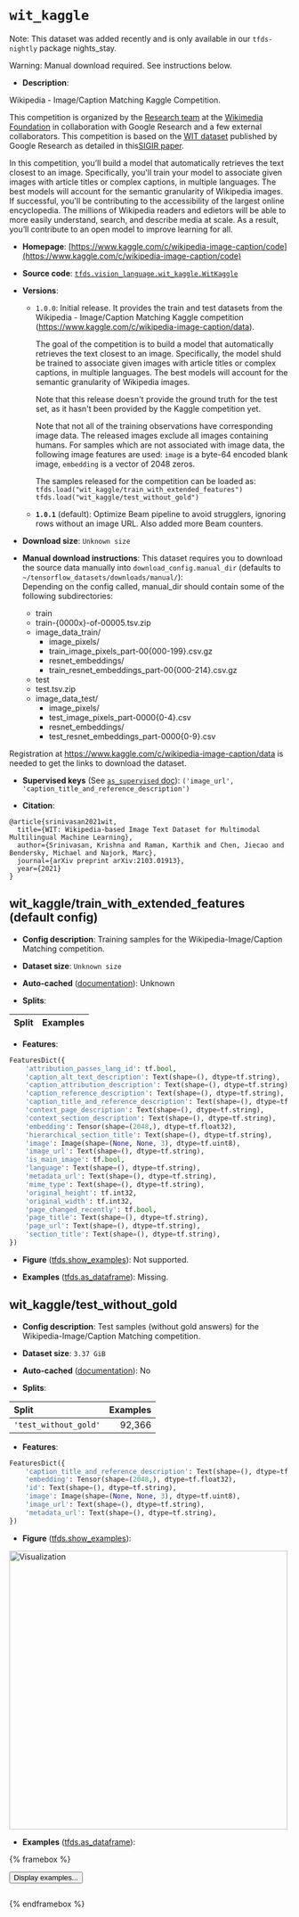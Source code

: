 <div itemscope itemtype="http://schema.org/Dataset">
  <div itemscope itemprop="includedInDataCatalog" itemtype="http://schema.org/DataCatalog">
    <meta itemprop="name" content="TensorFlow Datasets" />
  </div>
  <meta itemprop="name" content="wit_kaggle" />
  <meta itemprop="description" content="Wikipedia - Image/Caption Matching Kaggle Competition.&#10;&#10;This competition is organized by the&#10;[Research team](https://research.wikimedia.org/) at the&#10;[Wikimedia Foundation](https://wikimediafoundation.org/) in collaboration with&#10;Google Research and a few external collaborators.&#10;This competition is based on the&#10;[WIT dataset](https://github.com/google-research-datasets/wit) published by&#10;Google Research as detailed in this[SIGIR paper](https://dl.acm.org/doi/abs/10.1145/3404835.3463257).&#10;&#10;In this competition, you’ll build a model that automatically retrieves the text&#10;closest to an image. Specifically, you&#x27;ll train your model to associate given&#10;images with article titles or complex captions, in multiple languages.&#10;The best models will account for the semantic granularity of Wikipedia images.&#10;If successful, you&#x27;ll be contributing to the accessibility of the largest&#10;online encyclopedia. The millions of Wikipedia readers and edietors will be able&#10;to more easily understand, search, and describe media at scale. As a result,&#10;you’ll contribute to an open model to improve learning for all.&#10;&#10;To use this dataset:&#10;&#10;```python&#10;import tensorflow_datasets as tfds&#10;&#10;ds = tfds.load(&#x27;wit_kaggle&#x27;, split=&#x27;train&#x27;)&#10;for ex in ds.take(4):&#10;  print(ex)&#10;```&#10;&#10;See [the guide](https://www.tensorflow.org/datasets/overview) for more&#10;informations on [tensorflow_datasets](https://www.tensorflow.org/datasets).&#10;&#10;" />
  <meta itemprop="url" content="https://www.tensorflow.org/datasets/catalog/wit_kaggle" />
  <meta itemprop="sameAs" content="https://www.kaggle.com/c/wikipedia-image-caption/code" />
  <meta itemprop="citation" content="@article{srinivasan2021wit,&#10;  title={WIT: Wikipedia-based Image Text Dataset for Multimodal Multilingual Machine Learning},&#10;  author={Srinivasan, Krishna and Raman, Karthik and Chen, Jiecao and Bendersky, Michael and Najork, Marc},&#10;  journal={arXiv preprint arXiv:2103.01913},&#10;  year={2021}&#10;}" />
</div>

# `wit_kaggle`


Note: This dataset was added recently and is only available in our
`tfds-nightly` package
<span class="material-icons" title="Available only in the tfds-nightly package">nights_stay</span>.

Warning: Manual download required. See instructions below.

*   **Description**:

Wikipedia - Image/Caption Matching Kaggle Competition.

This competition is organized by the
[Research team](https://research.wikimedia.org/) at the
[Wikimedia Foundation](https://wikimediafoundation.org/) in collaboration with
Google Research and a few external collaborators. This competition is based on
the [WIT dataset](https://github.com/google-research-datasets/wit) published by
Google Research as detailed in
this[SIGIR paper](https://dl.acm.org/doi/abs/10.1145/3404835.3463257).

In this competition, you’ll build a model that automatically retrieves the text
closest to an image. Specifically, you'll train your model to associate given
images with article titles or complex captions, in multiple languages. The best
models will account for the semantic granularity of Wikipedia images. If
successful, you'll be contributing to the accessibility of the largest online
encyclopedia. The millions of Wikipedia readers and edietors will be able to
more easily understand, search, and describe media at scale. As a result, you’ll
contribute to an open model to improve learning for all.

*   **Homepage**:
    [https://www.kaggle.com/c/wikipedia-image-caption/code](https://www.kaggle.com/c/wikipedia-image-caption/code)

*   **Source code**:
    [`tfds.vision_language.wit_kaggle.WitKaggle`](https://github.com/tensorflow/datasets/tree/master/tensorflow_datasets/vision_language/wit_kaggle/wit_kaggle.py)

*   **Versions**:

    *   `1.0.0`: Initial release. It provides the train and test datasets from
        the Wikipedia - Image/Caption Matching Kaggle competition
        (https://www.kaggle.com/c/wikipedia-image-caption/data).

        The goal of the competition is to build a model that automatically
        retrieves the text closest to an image. Specifically, the model shuld be
        trained to associate given images with article titles or complex
        captions, in multiple languages. The best models will account for the
        semantic granularity of Wikipedia images.

        Note that this release doesn't provide the ground truth for the test
        set, as it hasn't been provided by the Kaggle competition yet.

        Note that not all of the training observations have corresponding image
        data. The released images exclude all images containing humans. For
        samples which are not associated with image data, the following image
        features are used: `image` is a byte-64 encoded blank image, `embedding`
        is a vector of 2048 zeros.

        The samples released for the competition can be loaded as:
        `tfds.load("wit_kaggle/train_with_extended_features")
        tfds.load("wit_kaggle/test_without_gold")`

    *   **`1.0.1`** (default): Optimize Beam pipeline to avoid strugglers,
        ignoring rows without an image URL. Also added more Beam counters.

*   **Download size**: `Unknown size`

*   **Manual download instructions**: This dataset requires you to
    download the source data manually into `download_config.manual_dir`
    (defaults to `~/tensorflow_datasets/downloads/manual/`):<br/>
    Depending on the config called, manual_dir should contain some of the
    following subdirectories:

    *   train
    -   train-{0000x}-of-00005.tsv.zip
    -   image_data_train/
        *   image_pixels/
        -   train_image_pixels_part-00{000-199}.csv.gz
        *   resnet_embeddings/
        -   train_resnet_embeddings_part-00{000-214}.csv.gz
    *   test
    -   test.tsv.zip
    -   image_data_test/
        *   image_pixels/
        -   test_image_pixels_part-0000{0-4}.csv
        *   resnet_embeddings/
        -   test_resnet_embeddings_part-0000{0-9}.csv

Registration at https://www.kaggle.com/c/wikipedia-image-caption/data is needed
to get the links to download the dataset.

*   **Supervised keys** (See
    [`as_supervised` doc](https://www.tensorflow.org/datasets/api_docs/python/tfds/load#args)):
    `('image_url', 'caption_title_and_reference_description')`

*   **Citation**:

```
@article{srinivasan2021wit,
  title={WIT: Wikipedia-based Image Text Dataset for Multimodal Multilingual Machine Learning},
  author={Srinivasan, Krishna and Raman, Karthik and Chen, Jiecao and Bendersky, Michael and Najork, Marc},
  journal={arXiv preprint arXiv:2103.01913},
  year={2021}
}
```


## wit_kaggle/train_with_extended_features (default config)

*   **Config description**: Training samples for the Wikipedia-Image/Caption
    Matching competition.

*   **Dataset size**: `Unknown size`

*   **Auto-cached**
    ([documentation](https://www.tensorflow.org/datasets/performances#auto-caching)):
    Unknown

*   **Splits**:

Split | Examples
:---- | -------:

*   **Features**:

```python
FeaturesDict({
    'attribution_passes_lang_id': tf.bool,
    'caption_alt_text_description': Text(shape=(), dtype=tf.string),
    'caption_attribution_description': Text(shape=(), dtype=tf.string),
    'caption_reference_description': Text(shape=(), dtype=tf.string),
    'caption_title_and_reference_description': Text(shape=(), dtype=tf.string),
    'context_page_description': Text(shape=(), dtype=tf.string),
    'context_section_description': Text(shape=(), dtype=tf.string),
    'embedding': Tensor(shape=(2048,), dtype=tf.float32),
    'hierarchical_section_title': Text(shape=(), dtype=tf.string),
    'image': Image(shape=(None, None, 3), dtype=tf.uint8),
    'image_url': Text(shape=(), dtype=tf.string),
    'is_main_image': tf.bool,
    'language': Text(shape=(), dtype=tf.string),
    'metadata_url': Text(shape=(), dtype=tf.string),
    'mime_type': Text(shape=(), dtype=tf.string),
    'original_height': tf.int32,
    'original_width': tf.int32,
    'page_changed_recently': tf.bool,
    'page_title': Text(shape=(), dtype=tf.string),
    'page_url': Text(shape=(), dtype=tf.string),
    'section_title': Text(shape=(), dtype=tf.string),
})
```

*   **Figure**
    ([tfds.show_examples](https://www.tensorflow.org/datasets/api_docs/python/tfds/visualization/show_examples)):
    Not supported.

*   **Examples**
    ([tfds.as_dataframe](https://www.tensorflow.org/datasets/api_docs/python/tfds/as_dataframe)):
    Missing.

## wit_kaggle/test_without_gold

*   **Config description**: Test samples (without gold answers) for the
    Wikipedia-Image/Caption Matching competition.

*   **Dataset size**: `3.37 GiB`

*   **Auto-cached**
    ([documentation](https://www.tensorflow.org/datasets/performances#auto-caching)):
    No

*   **Splits**:

Split                 | Examples
:-------------------- | -------:
`'test_without_gold'` | 92,366

*   **Features**:

```python
FeaturesDict({
    'caption_title_and_reference_description': Text(shape=(), dtype=tf.string),
    'embedding': Tensor(shape=(2048,), dtype=tf.float32),
    'id': Text(shape=(), dtype=tf.string),
    'image': Image(shape=(None, None, 3), dtype=tf.uint8),
    'image_url': Text(shape=(), dtype=tf.string),
    'metadata_url': Text(shape=(), dtype=tf.string),
})
```

*   **Figure**
    ([tfds.show_examples](https://www.tensorflow.org/datasets/api_docs/python/tfds/visualization/show_examples)):

<img src="https://storage.googleapis.com/tfds-data/visualization/fig/wit_kaggle-test_without_gold-1.0.1.png" alt="Visualization" width="500px">

*   **Examples**
    ([tfds.as_dataframe](https://www.tensorflow.org/datasets/api_docs/python/tfds/as_dataframe)):

<!-- mdformat off(HTML should not be auto-formatted) -->

{% framebox %}

<button id="displaydataframe">Display examples...</button>
<div id="dataframecontent" style="overflow-x:auto"></div>
<script src="https://www.gstatic.com/external_hosted/jquery2.min.js"></script>
<script>
var url = "https://storage.googleapis.com/tfds-data/visualization/dataframe/wit_kaggle-test_without_gold-1.0.1.html";
$(document).ready(() => {
  $("#displaydataframe").click((event) => {
    // Disable the button after clicking (dataframe loaded only once).
    $("#displaydataframe").prop("disabled", true);

    // Pre-fetch and display the content
    $.get(url, (data) => {
      $("#dataframecontent").html(data);
    }).fail(() => {
      $("#dataframecontent").html(
        'Error loading examples. If the error persist, please open '
        + 'a new issue.'
      );
    });
  });
});
</script>

{% endframebox %}

<!-- mdformat on -->